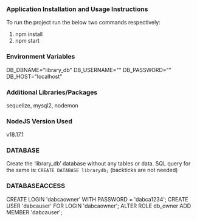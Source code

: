 

### Application Installation and Usage Instructions
To run the project run the below two commands respectively:
1. npm install
2. npm start

### Environment Variables
DB_DBNAME="library_db"  <!-- Name of the database that we create manually. For this project it's 'library_db'-->
DB_USERNAME=""          <!-- username to use the database 'library_db'. Usually, it's the default 'root'-->
DB_PASSWORD=""          <!-- password to use the database -->
DB_HOST="localhost"     <!-- if you are running this project in your P.C. let the value to remain 'localhost'-->

### Additional Libraries/Packages
sequelize, mysql2, nodemon

### NodeJS Version Used
v18.17.1

### DATABASE

Create the ‘library_db’ database without any tables or data. SQL query for the same is:
`CREATE DATABASE librarydb;`
(backticks are not needed)

### DATABASEACCESS
CREATE LOGIN 'dabcaowner' WITH PASSWORD = 'dabca1234';
CREATE USER 'dabcauser' FOR LOGIN 'dabcaowner';
ALTER ROLE db_owner ADD MEMBER 'dabcauser';
